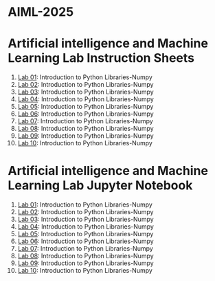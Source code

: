 # AIML-2025
# Artificial intelligence and Machine Learning Lab Instruction Sheets
1. [Lab 01](https://github.com/2303A51098/AIML-2025/blob/main/AIML_A1.pdf): Introduction to Python Libraries-Numpy
2. [Lab 02](https://github.com/2303A51098/AIML-2025/blob/main/AIML_A2.pdf): Introduction to Python Libraries-Numpy
3. [Lab 03](https://github.com/2303A51098/AIML-2025/blob/main/AIML_A3.pdf): Introduction to Python Libraries-Numpy
4. [Lab 04](https://github.com/2303A51098/AIML-2025/blob/main/AIML_A4.pdf): Introduction to Python Libraries-Numpy
5. [Lab 05](): Introduction to Python Libraries-Numpy
6. [Lab 06](): Introduction to Python Libraries-Numpy
7. [Lab 07](): Introduction to Python Libraries-Numpy
8. [Lab 08](): Introduction to Python Libraries-Numpy
9. [Lab 09](): Introduction to Python Libraries-Numpy
10.  [Lab 10](): Introduction to Python Libraries-Numpy

# Artificial intelligence and Machine Learning Lab Jupyter Notebook
1. [Lab 01](https://github.com/2303A51098/AIML-2025/blob/main/Lab01-AIML.ipynb): Introduction to Python Libraries-Numpy
2. [Lab 02](https://github.com/2303A51098/AIML-2025/blob/main/Lab_02_AIML.ipynb): Introduction to Python Libraries-Numpy
3. [Lab 03](https://github.com/2303A51098/AIML-2025/blob/main/LAB_03_AIML.ipynb): Introduction to Python Libraries-Numpy
4. [Lab 04](): Introduction to Python Libraries-Numpy
5. [Lab 05](): Introduction to Python Libraries-Numpy
6. [Lab 06](): Introduction to Python Libraries-Numpy
7. [Lab 07](): Introduction to Python Libraries-Numpy
8. [Lab 08](): Introduction to Python Libraries-Numpy
9. [Lab 09](): Introduction to Python Libraries-Numpy
10. [Lab 10](): Introduction to Python Libraries-Numpy

